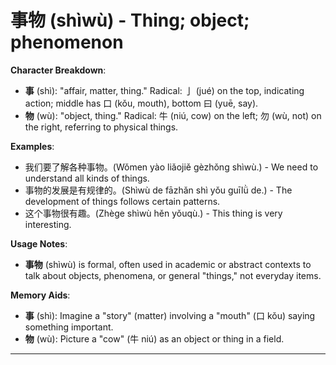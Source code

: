 # **事物 (shìwù) - Thing; object; phenomenon**

**Character Breakdown**:  
- **事** (shì): "affair, matter, thing." Radical: 亅 (jué) on the top, indicating action; middle has 口 (kǒu, mouth), bottom 曰 (yuē, say).  
- **物** (wù): "object, thing." Radical: 牛 (niú, cow) on the left; 勿 (wù, not) on the right, referring to physical things.

**Examples**:  
- 我们要了解各种事物。(Wǒmen yào liǎojiě gèzhǒng shìwù.) - We need to understand all kinds of things.  
- 事物的发展是有规律的。(Shìwù de fāzhǎn shì yǒu guīlǜ de.) - The development of things follows certain patterns.  
- 这个事物很有趣。(Zhège shìwù hěn yǒuqù.) - This thing is very interesting.

**Usage Notes**:  
- **事物** (shìwù) is formal, often used in academic or abstract contexts to talk about objects, phenomena, or general "things," not everyday items.

**Memory Aids**:  
- **事** (shì): Imagine a "story" (matter) involving a "mouth" (口 kǒu) saying something important.  
- **物** (wù): Picture a "cow" (牛 niú) as an object or thing in a field.  
---